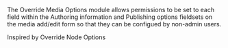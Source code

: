 The Override Media Options module allows permissions to be set to each field
within the Authoring information and Publishing options fieldsets on the media
add/edit form so that they can be configued by non-admin users.

Inspired by Override Node Options
